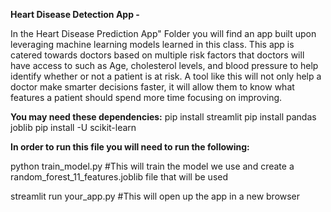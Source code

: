 **Heart Disease Detection App -**

In the Heart Disease Prediction App" Folder you will find an app built upon leveraging machine learning models learned in this class. This app is catered towards doctors based on multiple risk factors that doctors will have access to such as Age, cholesterol levels, and blood pressure to help identify whether or not a patient is at risk. A tool like this will not only help a doctor make smarter decisions faster, it will allow them to know what features a patient should spend more time focusing on improving.

**You may need these dependencies:**
pip install streamlit
pip install pandas joblib
pip install -U scikit-learn

**In order to run this file you will need to run the following:**

 python train_model.py     #This will train the model we use and create a random_forest_11_features.joblib file that will be used

 streamlit run your_app.py      #This will open up the app in a new browser
